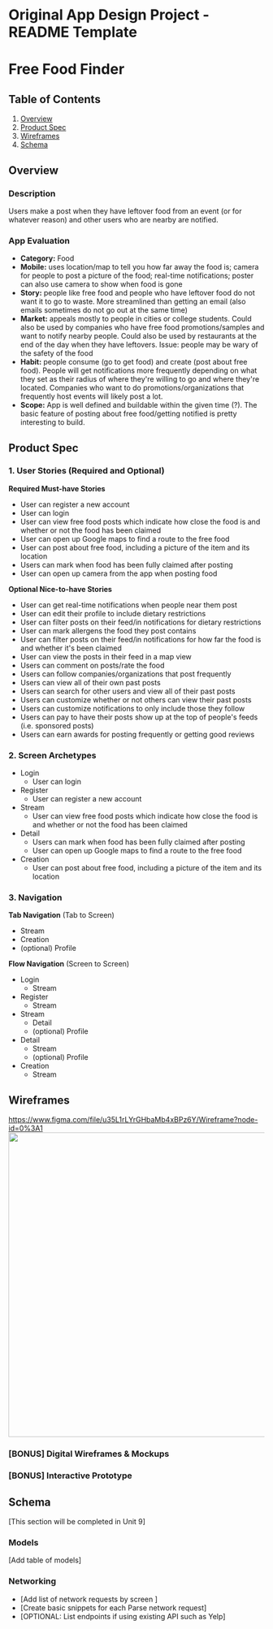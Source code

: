 Original App Design Project - README Template
===

# Free Food Finder

## Table of Contents
1. [Overview](#Overview)
1. [Product Spec](#Product-Spec)
1. [Wireframes](#Wireframes)
2. [Schema](#Schema)

## Overview
### Description
Users make a post when they have leftover food from an event (or for whatever reason) and other users who are nearby are notified.

### App Evaluation
- **Category:** Food
- **Mobile:** uses location/map to tell you how far away the food is; camera for people to post a picture of the food; real-time notifications; poster can also use camera to show when food is gone
- **Story:** people like free food and people who have leftover food do not want it to go to waste. More streamlined than getting an email (also emails sometimes do not go out at the same time)
- **Market:** appeals mostly to people in cities or college students. Could also be used by companies who have free food promotions/samples and want to notify nearby people. Could also be used by restaurants at the end of the day when they have leftovers. Issue: people may be wary of the safety of the food
- **Habit:** people consume (go to get food) and create (post about free food). People will get notifications more frequently depending on what they set as their radius of where they're willing to go and where they're located. Companies who want to do promotions/organizations that frequently host events will likely post a lot.
- **Scope:** App is well defined and buildable within the given time (?). The basic feature of posting about free food/getting notified is pretty interesting to build.

## Product Spec

### 1. User Stories (Required and Optional)

**Required Must-have Stories**
* User can register a new account
* User can login
* User can view free food posts which indicate how close the food is and whether or not the food has been claimed
* User can open up Google maps to find a route to the free food
* User can post about free food, including a picture of the item and its location
* Users can mark when food has been fully claimed after posting
* User can open up camera from the app when posting food

**Optional Nice-to-have Stories**
* User can get real-time notifications when people near them post
* User can edit their profile to include dietary restrictions
* User can filter posts on their feed/in notifications for dietary restrictions
* User can mark allergens the food they post contains
* User can filter posts on their feed/in notifications for how far the food is and whether it's been claimed
* User can view the posts in their feed in a map view
* Users can comment on posts/rate the food
* Users can follow companies/organizations that post frequently
* Users can view all of their own past posts
* Users can search for other users and view all of their past posts
* Users can customize whether or not others can view their past posts
* Users can customize notifications to only include those they follow
* Users can pay to have their posts show up at the top of people's feeds (i.e. sponsored posts)
* Users can earn awards for posting frequently or getting good reviews

### 2. Screen Archetypes
* Login
    * User can login
* Register
    * User can register a new account
* Stream
    * User can view free food posts which indicate how close the food is and whether or not the food has been claimed
* Detail
    * Users can mark when food has been fully claimed after posting
    * User can open up Google maps to find a route to the free food
* Creation
    * User can post about free food, including a picture of the item and its location

### 3. Navigation

**Tab Navigation** (Tab to Screen)

* Stream
* Creation
* (optional) Profile

**Flow Navigation** (Screen to Screen)

* Login
    * Stream
* Register
    * Stream
* Stream
    * Detail
    * (optional) Profile
* Detail
    * Stream
    * (optional) Profile
* Creation
    * Stream

## Wireframes
https://www.figma.com/file/u35L1rLYrGHbaMb4xBPz6Y/Wireframe?node-id=0%3A1
<img src="YOUR_WIREFRAME_IMAGE_URL" width=600>

### [BONUS] Digital Wireframes & Mockups

### [BONUS] Interactive Prototype

## Schema
[This section will be completed in Unit 9]
### Models
[Add table of models]
### Networking
- [Add list of network requests by screen ]
- [Create basic snippets for each Parse network request]
- [OPTIONAL: List endpoints if using existing API such as Yelp]
